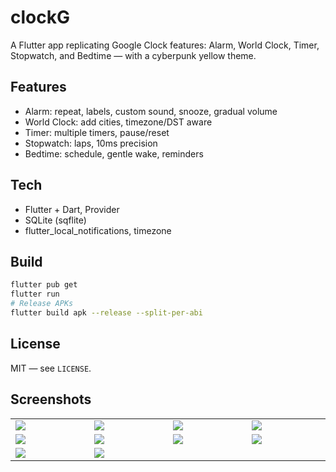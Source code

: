 # clockG

A Flutter app replicating Google Clock features: Alarm, World Clock, Timer, Stopwatch, and Bedtime — with a cyberpunk yellow theme.

## Features
- Alarm: repeat, labels, custom sound, snooze, gradual volume
- World Clock: add cities, timezone/DST aware
- Timer: multiple timers, pause/reset
- Stopwatch: laps, 10ms precision
- Bedtime: schedule, gentle wake, reminders

## Tech
- Flutter + Dart, Provider
- SQLite (sqflite)
- flutter_local_notifications, timezone

## Build
```bash
flutter pub get
flutter run
# Release APKs
flutter build apk --release --split-per-abi
```

## License
MIT — see `LICENSE`.

## Screenshots



<table width="100%">
  <tr>
    <td width="1%"><img src="https://github.com/user-attachments/assets/def7d004-ae14-44da-80d5-eacb46a32e87"/></td>
     <td width="1%"><img src="https://github.com/user-attachments/assets/e353ba1b-3981-4b0a-861e-9bd5a4f3db5e"/></td>
     <td width="1%"><img src="https://github.com/user-attachments/assets/8bd15840-ddbd-443a-9a0f-d234404e0c07"/></td>
    <td width="1%"><img src="https://github.com/user-attachments/assets/d6051db6-9f9f-49d6-b46d-43f5a345507a"/></td>
  </tr>

<tr>
   <td width="1%"><img src="https://github.com/user-attachments/assets/03b4257c-dded-4d36-8210-da51d5e8509a"/></td>
     <td width="1%"><img src="https://github.com/user-attachments/assets/426407cf-f26d-47e3-81b7-a90974d77641"/></td>
     <td width="1%"><img src="https://github.com/user-attachments/assets/523433db-8038-486c-a2eb-9f8142822640"/></td>
     <td width="1%"><img src="https://github.com/user-attachments/assets/71c953ed-9ed8-4422-91d9-d712f3b78857"/></td>
  </tr>

  <tr>
   <td width="1%"><img src="https://github.com/user-attachments/assets/bb05c1dd-fa7c-44c6-8d13-53732d311dd4"/></td>
     <td width="1%"><img src="https://github.com/user-attachments/assets/e342e299-a84e-4a6b-bd7e-d149649f714f"/></td>
  </tr>
    
  
    
 
</table>
